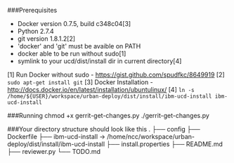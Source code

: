 
###Prerequisites
 - Docker version 0.7.5, build c348c04[3]
 - Python 2.7.4
 - git version 1.8.1.2[2]
 - 'docker' and 'git' must be avaible on PATH
 - docker able to be run without sudo[1]
 - symlink to your ucd/dist/install dir in current directory[4]

 [1] Run Docker without sudo - https://gist.github.com/spudfkc/8649919
 [2] `sudo apt-get install git`
 [3] Docker Installation - http://docs.docker.io/en/latest/installation/ubuntulinux/
 [4] `ln -s /home/${USER}/workspace/urban-deploy/dist/install/ibm-ucd-install ibm-ucd-install`

###Running
chmod +x gerrit-get-changes.py
./gerrit-get-changes.py

###Your directory structure should look like this
.
├── config
├── Dockerfile
├── ibm-ucd-install -> /home/ncc/workspace/urban-deploy/dist/install/ibm-ucd-install
├── install.properties
├── README.md
├── reviewer.py
└── TODO.md

